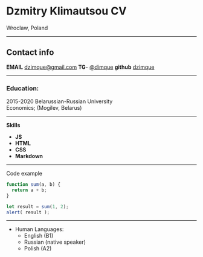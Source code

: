 # **Dzmitry Klimautsou CV**
Wroclaw, Poland


-------------------     ----------------------------
## Contact info
**EMAIL**                   dzimque@gmail.com
**TG**-                                [@dimque](https://t.me/dimque)
**github**                           [dzimque](https://dzimque.github.io/rsschool-cv/cv)

---------
### Education:
2015-2020
Belarussian-Russian University   
Economics; (Mogilev, Belarus)</h1> 

----------------------------------------
 **Skills**
* __JS__
* __HTML__
* __CSS__
* __Markdown__  

----------------------------------------

Code example

```javascript
function sum(a, b) {
  return a + b;
}

let result = sum(1, 2);
alert( result );
```

----------------------------------------
* Human Languages:
     * English (B1)
     * Russian (native speaker)
     * Polish (A2)

